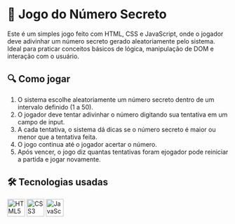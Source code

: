 # 🎯 Jogo do Número Secreto

Este é um simples jogo feito com HTML, CSS e JavaScript, onde o jogador deve adivinhar um número secreto gerado aleatoriamente pelo sistema. Ideal para praticar conceitos básicos de lógica, manipulação de DOM e interação com o usuário.

## 🔍 Como jogar

1. O sistema escolhe aleatoriamente um número secreto dentro de um intervalo definido (1 a 50).
2. O jogador deve tentar adivinhar o número digitando sua tentativa em um campo de input.
3. A cada tentativa, o sistema dá dicas se o número secreto é maior ou menor que a tentativa feita.
4. O jogo continua até o jogador acertar o número.
5. Após vencer, o jogo diz quantas tentativas foram ejogador pode reiniciar a partida e jogar novamente.

## 🛠️ Tecnologias usadas
<p align="left">
  <img src="https://cdn.jsdelivr.net/gh/devicons/devicon/icons/html5/html5-original.svg" alt="HTML5" width="40" height="40"/>
  <img src="https://cdn.jsdelivr.net/gh/devicons/devicon/icons/css3/css3-original.svg" alt="CSS3" width="40" height="40"/>
  <img src="https://cdn.jsdelivr.net/gh/devicons/devicon/icons/javascript/javascript-original.svg" alt="JavaScript" width="40" height="40"/>
</p>
